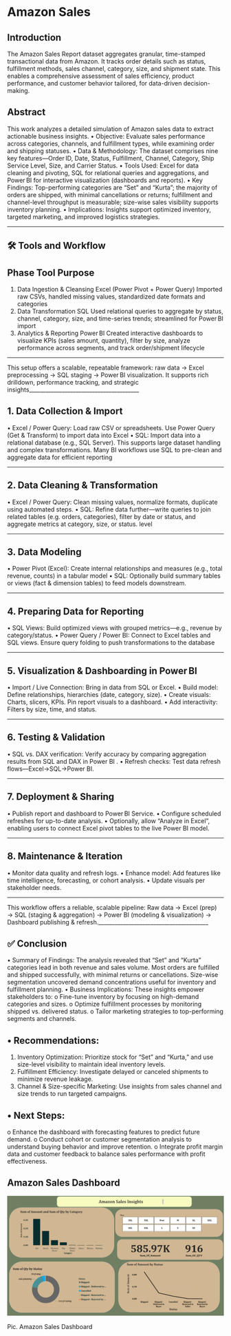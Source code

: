   # Amazon Sales
## Introduction
The Amazon Sales Report dataset aggregates granular, time-stamped transactional data from Amazon. It tracks order details such as status, fulfillment methods, sales channel, category, size, and shipment state. This enables a comprehensive assessment of sales efficiency, product performance, and customer behavior tailored, for data-driven decision-making.
## Abstract
This work analyzes a detailed simulation of Amazon sales data to extract actionable business insights.
•	Objective: Evaluate sales performance across categories, channels, and fulfillment types, while examining order and shipping statuses.
•	Data & Methodology: The dataset comprises nine key features—Order ID, Date, Status, Fulfillment, Channel, Category, Ship Service Level, Size, and Carrier Status.
•	Tools Used: Excel for data cleaning and pivoting, SQL for relational queries and aggregations, and Power BI for interactive visualization (dashboards and reports).
•	Key Findings: Top-performing categories are “Set” and “Kurta”; the majority of orders are shipped, with minimal cancellations or returns; fulfillment and channel-level throughput is measurable; size-wise sales visibility supports inventory planning.
•	Implications: Insights support optimized inventory, targeted marketing, and improved logistics strategies.
________________________________________
## 🛠️ Tools and Workflow
## Phase	Tool	Purpose
1. Data Ingestion & Cleansing	Excel (Power Pivot + Power Query)	Imported raw CSVs, handled missing values, standardized date formats and categories 
2. Data Transformation	SQL	Used relational queries to aggregate by status, channel, category, size, and time-series trends; streamlined for Power BI import
3. Analytics & Reporting	Power BI	Created interactive dashboards to visualize KPIs (sales amount, quantity), filter by size, analyze performance across segments, and track order/shipment lifecycle 
________________________________________
This setup offers a scalable, repeatable framework: raw data → Excel preprocessing → SQL staging → Power BI visualization. It supports rich drilldown, performance tracking, and strategic insights________________________________________
## 1. Data Collection & Import
•	Excel / Power Query: Load raw CSV or spreadsheets. Use Power Query (Get & Transform) to import data into Excel
•	SQL: Import data into a relational database (e.g., SQL Server). This supports large dataset handling and complex transformations. Many BI workflows use SQL to pre-clean and aggregate data for efficient reporting 
________________________________________
## 2. Data Cleaning & Transformation
•	Excel / Power Query: Clean missing values, normalize formats, duplicate using automated steps.
•	SQL: Refine data further—write queries to join related tables (e.g. orders, categories), filter by date or status, and aggregate metrics at category, size, or status. level
________________________________________
## 3. Data Modeling
•	Power Pivot (Excel): Create internal relationships and measures (e.g., total revenue, counts) in a tabular model 
•	SQL: Optionally build summary tables or views (fact & dimension tables) to feed models downstream.
________________________________________
## 4. Preparing Data for Reporting
•	SQL Views: Build optimized views with grouped metrics—e.g., revenue by category/status.
•	Power Query / Power BI: Connect to Excel tables and SQL views. Ensure query folding to push transformations to the database 
________________________________________
## 5. Visualization & Dashboarding in Power BI
•	Import / Live Connection: Bring in data from SQL or Excel.
•	Build model: Define relationships, hierarchies (date, category, size).
•	Create visuals: Charts, slicers, KPIs. Pin report visuals to a dashboard.
•	Add interactivity: Filters by size, time, and status.
________________________________________
## 6. Testing & Validation
•	SQL vs. DAX verification: Verify accuracy by comparing aggregation results from SQL and DAX in Power BI .
•	Refresh checks: Test data refresh flows—Excel→SQL→Power BI.
________________________________________
## 7. Deployment & Sharing
•	Publish report and dashboard to Power BI Service.
•	Configure scheduled refreshes for up-to-date analysis.
•	Optionally, allow “Analyze in Excel”, enabling users to connect Excel pivot tables to the live Power BI model.
________________________________________
## 8. Maintenance & Iteration
•	Monitor data quality and refresh logs.
•	Enhance model: Add features like time intelligence, forecasting, or cohort analysis.
•	Update visuals per stakeholder needs.
________________________________________
This workflow offers a reliable, scalable pipeline:
Raw data → Excel (prep) → SQL (staging & aggregation) → Power BI (modeling & visualization) → Dashboard publishing & refresh.________________________________________
## ✅ Conclusion
•	Summary of Findings: The analysis revealed that “Set” and “Kurta” categories lead in both revenue and sales volume. Most orders are fulfilled and shipped successfully, with minimal returns or cancellations. Size-wise segmentation uncovered demand concentrations useful for inventory and fulfillment planning.
•	Business Implications: These insights empower stakeholders to:
o	Fine-tune inventory by focusing on high-demand categories and sizes.
o	Optimize fulfillment processes by monitoring shipped vs. delivered status.
o	Tailor marketing strategies to top-performing segments and channels.
## •	Recommendations:
1.	Inventory Optimization: Prioritize stock for “Set” and “Kurta,” and use size-level visibility to maintain ideal inventory levels.
2.	Fulfillment Efficiency: Investigate delayed or canceled shipments to minimize revenue leakage.
3.	Channel & Size-specific Marketing: Use insights from sales channel and size trends to run targeted campaigns.
## •	Next Steps:
o	Enhance the dashboard with forecasting features to predict future demand.
o	Conduct cohort or customer segmentation analysis to understand buying behavior and improve retention.
o	Integrate profit margin data and customer feedback to balance sales performance with profit effectiveness.


## Amazon Sales Dashboard

![Amazon Sales Insights Dashboard](https://github.com/anshudekate/Amazon_Project/raw/main/Screenshot%202025-07-08%20145457.png)

Pic. Amazon Sales Dashboard
